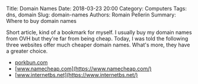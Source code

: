 Title: Domain Names
Date: 2018-03-23 20:00
Category: Computers
Tags: dns, domain
Slug: domain-names
Authors: Romain Pellerin
Summary: Where to buy domain names

Short article, kind of a bookmark for myself. I usually buy my domain names from OVH but they're far from being cheap. Today, I was told the following three websites offer much cheaper domain names. What's more, they have a greater choice.

- [porkbun.com](https://porkbun.com/)
- [www.namecheap.com](https://www.namecheap.com/)
- [www.internetbs.net](https://www.internetbs.net/)
